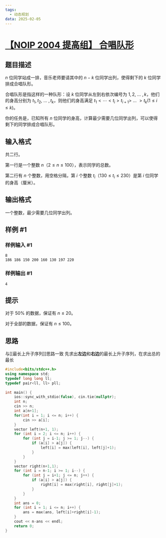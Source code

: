 ```yaml
---
tags:
  - 动态规划
data: 2025-02-05
---
```

# [【NOIP 2004 提高组】 合唱队形](https://www.luogu.com.cn/problem/P1091)

## 题目描述

$n$ 位同学站成一排，音乐老师要请其中的 $n-k$ 位同学出列，使得剩下的 $k$ 位同学排成合唱队形。

合唱队形是指这样的一种队形：设 $k$ 位同学从左到右依次编号为 $1,2,$ … $,k$，他们的身高分别为 $t_1,t_2,$ … $,t_k$，则他们的身高满足 $t_1< \cdots <t_i>t_{i+1}>$ … $>t_k(1\le i\le k)$。

你的任务是，已知所有 $n$ 位同学的身高，计算最少需要几位同学出列，可以使得剩下的同学排成合唱队形。

## 输入格式

共二行。

第一行是一个整数 $n$（$2\le n\le100$），表示同学的总数。

第二行有 $n$ 个整数，用空格分隔，第 $i$ 个整数 $t_i$（$130\le t_i\le230$）是第 $i$ 位同学的身高（厘米）。

## 输出格式

一个整数，最少需要几位同学出列。

## 样例 #1

### 样例输入 #1

```
8
186 186 150 200 160 130 197 220
```

### 样例输出 #1

```
4
```

## 提示

对于 $50\%$ 的数据，保证有 $n \le 20$。

对于全部的数据，保证有 $n \le 100$。
## 思路

与[[最长上升子序列]]思路一致
先求出**左边**和**右边**的最长上升子序列，在求出总的最长

```cpp
#include<bits/stdc++.h>  
using namespace std;  
typedef long long ll;  
typedef pair<ll, ll> pll;  
  
int main() {  
    ios::sync_with_stdio(false), cin.tie(nullptr);  
    int n;  
    cin >> n;  
    int a[n+1];  
    for(int i = 1; i <= n; i++) {  
        cin >> a[i];  
    }  
    vector left(n+1, 1);  
    for (int i = 2; i <= n; i++) {  
        for (int j = i-1; j >= 1; j--) {  
            if (a[i] > a[j]) {  
                left[i] = max(left[i], left[j]+1);  
            }  
        }  
    }  
    vector right(n+1,1);  
    for (int i = n-1; i >= 1; i--) {  
        for (int j = i+1; j <= n; j++) {  
            if (a[i] > a[j]) {  
                right[i] = max(right[i], right[j]+1);  
            }  
        }  
    }  
    int ans = 0;  
    for (int i = 1; i <= n; i++) {  
        ans = max(ans, left[i]+right[i]-1);  
    }  
    cout << n-ans << endl;  
    return 0;  
}
```

[^1]: 
